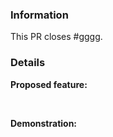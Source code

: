 <!-- 
    Failure to fill out this template properly may result in your PR being ignored without warning. 
    
    MicroROS Build Action is licensed under the GNU GPL-v3 license, By contributing to MicroROS Build Action
    You agree to license your contribution under the GNU GPL-v3 license, which can be found here: https://github.com/samyarsadat/MicroROS-Build-Action/blob/main/LICENSE
-->


### Information

<!-- Replace #gggg with the number of the original issue. -->

This PR closes #gggg. 

### Details

**Proposed feature:**



<br>

**Demonstration:**    

<!--
    Include screenshots, log, ext. from before and after as necessary.
-->